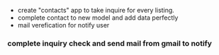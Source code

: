 * create "contacts" app to take inquire for every listing.
* complete contact to new model and add data perfectly
* mail verefication for notify user

### complete inquiry check and send mail from gmail to notify
